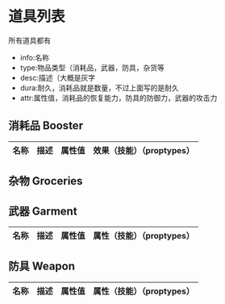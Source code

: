 # 道具列表

所有道具都有
- info:名称
- type:物品类型（消耗品，武器，防具，杂货等
- desc:描述（大概是灰字
- dura:耐久，消耗品就是数量，不过上面写的是耐久
- attr:属性值，消耗品的恢复能力，防具的防御力，武器的攻击力
## 消耗品 Booster

| 名称 | 描述 | 属性值 | 效果（技能）（proptypes） |
| ---- | ---- | ----- | ------------------------ |

## 杂物 Groceries

## 武器 Garment
| 名称 | 描述 | 属性值 | 属性（技能）（proptypes） |
| ---- | ---- | ----- | ------------------------ |

## 防具 Weapon
| 名称 | 描述 | 属性值 | 属性（技能）（proptypes） |
| ---- | ---- | ----- | ------------------------ |